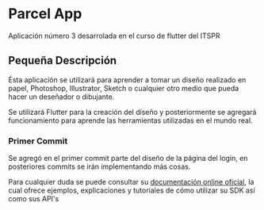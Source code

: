 # Parcel App

Aplicación número 3 desarrolada en el curso de flutter del ITSPR

## Pequeña Descripción

Ésta aplicación se utilizará para aprender a tomar un diseño realizado en papel, Photoshop, Illustrator, Sketch o cualquier otro medio que pueda hacer un deseñador o dibujante.

Se utilizará Flutter para la creación del diseño y posteriormente se agregará funcionamiento para aprende las herramientas utilizadas en el mundo real.

### Primer Commit
Se agregó en el primer commit parte del diseño de la página del login, en posteriores commits se irán implementando más cosas.


Para cualquier duda se puede consultar su [documentación online oficial](https://flutter.dev/docs), la cual ofrece ejemplos, explicaciones y tutoriales de cómo utilizar su SDK así como sus API's
